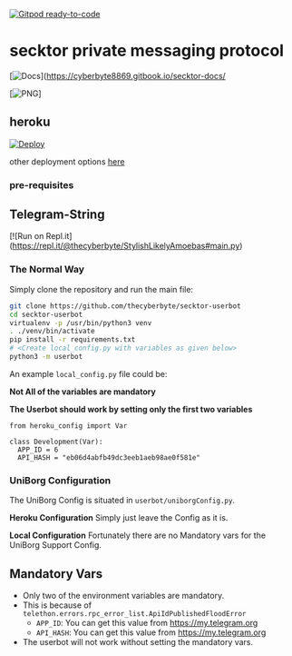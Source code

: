 [![Gitpod ready-to-code](https://img.shields.io/badge/Gitpod-ready--to--code-blue?logo=gitpod)](https://gitpod.io/#https://github.com/thecyberbyte/secktor)
# secktor private messaging protocol
 [![Docs](https://telegra.ph/file/68359afb2572722687848.jpg)](https://cyberbyte8869.gitbook.io/secktor-docs/
 
 [![PNG](https://telegra.ph/file/e18d1c4ff445b33155519.jpg)]

## heroku
[![Deploy](https://www.herokucdn.com/deploy/button.svg)](https://heroku.com/deploy?template=https://github.com/thecyberbyte/secktor-userbot)

other deployment options [here](https://thecyberbyte.github.io/Secktor-Userbot/)
### pre-requisites

## Telegram-String

[![Run on Repl.it] (https://repl.it/@thecyberbyte/StylishLikelyAmoebas#main.py)


### The Normal Way

Simply clone the repository and run the main file:
```sh
git clone https://github.com/thecyberbyte/secktor-userbot
cd secktor-userbot
virtualenv -p /usr/bin/python3 venv
. ./venv/bin/activate
pip install -r requirements.txt
# <Create local_config.py with variables as given below>
python3 -m userbot
```

An example `local_config.py` file could be:

**Not All of the variables are mandatory**

__The Userbot should work by setting only the first two variables__

```python3
from heroku_config import Var

class Development(Var):
  APP_ID = 6
  API_HASH = "eb06d4abfb49dc3eeb1aeb98ae0f581e"
```


### UniBorg Configuration


The UniBorg Config is situated in `userbot/uniborgConfig.py`.

**Heroku Configuration**
Simply just leave the Config as it is.

**Local Configuration**
Fortunately there are no Mandatory vars for the UniBorg Support Config.

## Mandatory Vars

- Only two of the environment variables are mandatory.
- This is because of `telethon.errors.rpc_error_list.ApiIdPublishedFloodError`
    - `APP_ID`:   You can get this value from https://my.telegram.org
    - `API_HASH`:   You can get this value from https://my.telegram.org
- The userbot will not work without setting the mandatory vars. 


